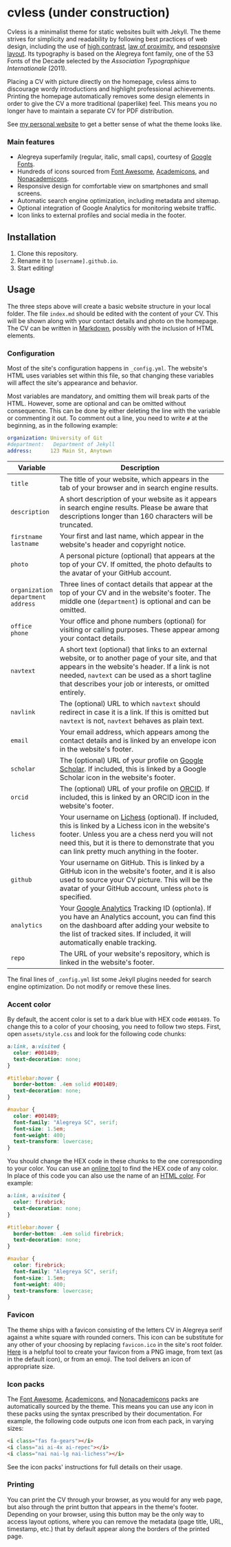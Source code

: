 # cvless (under construction)

Cvless is a minimalist theme for static websites built with Jekyll. The theme strives for simplicity and readability by following best practices of web design, including the use of [high contrast](https://www.contrastrebellion.com), [law of proximity](https://lawsofux.com/law-of-proximity), and [responsive layout](https://responsivedesign.is). Its typography is based on the Alegreya font family, one of the 53 Fonts of the Decade selected by the _Association Typographique Internationale_ (2011).

Placing a CV with picture directly on the homepage, cvless aims to discourage wordy introductions and highlight professional achievements. Printing the homepage automatically removes some design elements in order to give the CV a more traditional (paperlike) feel. This means you no longer have to maintain a separate CV for PDF distribution.

See [my personal website](https://piazzai.github.io) to get a better sense of what the theme looks like.

### Main features

-   Alegreya superfamily (regular, italic, small caps), courtesy of [Google Fonts](https://fonts.google.com).
-   Hundreds of icons sourced from [Font Awesome](https://fontawesome.com), [Academicons](https://github.com/jpswalsh/academicons), and [Nonacademicons](https://github.com/piazzai/nonacademicons).
-   Responsive design for comfortable view on smartphones and small screens.
-   Automatic search engine optimization, including metadata and sitemap.
-   Optional integration of Google Analytics for monitoring website traffic.
-   Icon links to external profiles and social media in the footer.

## Installation

1.  Clone this repository.
2.  Rename it to `[username].github.io`.
3.  Start editing!

## Usage

The three steps above will create a basic website structure in your local folder. The file `index.md` should be edited with the content of your CV. This will be shown along with your contact details and photo on the homepage. The CV can be written in [Markdown](https://www.markdownguide.org/basic-syntax), possibly with the inclusion of HTML elements.

### Configuration

Most of the site's configuration happens in `_config.yml`. The website's HTML uses variables set within this file, so that changing these variables will affect the site's appearance and behavior.

Most variables are mandatory, and omitting them will break parts of the HTML. However, some are optional and can be omitted without consequence. This can be done by either deleting the line with the variable or commenting it out. To comment out a line, you need to write `#` at the beginning, as in the following example:

```yaml
organization: University of Git
#department:   Department of Jekyll
address:      123 Main St, Anytown
```

| Variable                                        | Description                                                                                                                                                                                                                                                                 |
| ----------------------------------------------- | --------------------------------------------------------------------------------------------------------------------------------------------------------------------------------------------------------------------------------------------------------------------------- |
| `title`                                         | The title of your website, which appears in the tab of your browser and in search engine results.                                                                                                                                                                           |
| `description`                                   | A short description of your website as it appears in search engine results. Please be aware that descriptions longer than 160 characters will be truncated.                                                                                                                 |
| `firstname`<br />`lastname`                     | Your first and last name, which appear in the website's header and copyright notice.                                                                                                                                                                                        |
| `photo`                                         | A personal picture (optional) that appears at the top of your CV. If omitted, the photo defaults to the avatar of your GitHub account.                                                                                                                                      |
| `organization`<br />`department`<br />`address` | Three lines of contact details that appear at the top of your CV and in the website's footer. The middle one (`department`) is optional and can be omitted.                                                                                                                 |
| `office`<br />`phone`                           | Your office and phone numbers (optional) for visiting or calling purposes. These appear among your contact details.                                                                                                                                                         |
| `navtext`                                       | A short text (optional) that links to an external website, or to another page of your site, and that appears in the website's header. If a link is not needed, `navtext` can be used as a short tagline that describes your job or interests, or omitted entirely.          |
| `navlink`                                       | The (optional) URL to which `navtext` should redirect in case it is a link. If this is omitted but `navtext` is not, `navtext` behaves as plain text.                                                                                                                       |
| `email`                                         | Your email address, which appears among the contact details and is linked by an envelope icon in the website's footer.                                                                                                                                                      |
| `scholar`                                       | The (optional) URL of your profile on [Google Scholar](https://scholar.google.com). If included, this is linked by a Google Scholar icon in the website's footer.                                                                                                           |
| `orcid`                                         | The (optional) URL of your profile on [ORCID](https://orcid.org). If included, this is linked by an ORCID icon in the website's footer.                                                                                                                                     |
| `lichess`                                       | Your username on [Lichess](https://lichess.org) (optional). If included, this is linked by a Lichess icon in the website's footer. Unless you are a chess nerd you will not need this, but it is there to demonstrate that you can link pretty much anything in the footer. |
| `github`                                        | Your username on GitHub. This is linked by a GitHub icon in the website's footer, and it is also used to source your CV picture. This will be the avatar of your GitHub account, unless `photo` is specified.                                                               |
| `analytics`                                     | Your [Google Analytics](https://analytics.google.com) Tracking ID (optionla). If you have an Analytics account, you can find this on the dashboard after adding your website to the list of tracked sites. If included, it will automatically enable tracking.              |
| `repo`                                          | The URL of your website's repository, which is linked in the website's footer.                                                                                                                                                                                              |

The final lines of `_config.yml` list some Jekyll plugins needed for search engine optimization. Do not modify or remove these lines.

### Accent color

By default, the accent color is set to a dark blue with HEX code `#001489`. To change this to a color of your choosing, you need to follow two steps. First, open `assets/style.css` and look for the following code chunks:

```css
a:link, a:visited {
  color: #001489;
  text-decoration: none;
}
```

```css
#titlebar:hover {
  border-bottom: .4em solid #001489;
  text-decoration: none;
}

#navbar {
  color: #001489;
  font-family: "Alegreya SC", serif;
  font-size: 1.5em;
  font-weight: 400;
  text-transform: lowercase;
}
```

You should change the HEX code in these chunks to the one corresponding to your color. You can use an [online tool](https://colorpicker.me) to find the HEX code of any color. In place of this code you can also use the name of an [HTML color](https://www.htmlcsscolor.com/html-color-names). For example:

```css
a:link, a:visited {
  color: firebrick;
  text-decoration: none;
}
```

```css
#titlebar:hover {
  border-bottom: .4em solid firebrick;
  text-decoration: none;
}

#navbar {
  color: firebrick;
  font-family: "Alegreya SC", serif;
  font-size: 1.5em;
  font-weight: 400;
  text-transform: lowercase;
}
```

### Favicon

The theme ships with a favicon consisting of the letters CV in Alegreya serif against a white square with rounded corners. This icon can be substitute for any other of your choosing by replacing `favicon.ico` in the site's root folder. [Here](https://favicon.io) is a helpful tool to create your favicon from a PNG image, from text (as in the default icon), or from an emoji. The tool delivers an icon of appropriate size.

### Icon packs

The [Font Awesome](https://fontawesome.com), [Academicons](https://github.com/jpswalsh/academicons), and [Nonacademicons](https://github.com/piazzai/nonacademicons) packs are automatically sourced by the theme. This means you can use any icon in these packs using the syntax prescribed by their documentation. For example, the following code outputs one icon from each pack, in varying sizes:

```html
<i class="fas fa-gears"></i>
<i class="ai ai-4x ai-repec"></i>
<i class="nai nai-lg nai-lichess"></i>
```

See the icon packs' instructions for full details on their usage.

### Printing

You can print the CV through your browser, as you would for any web page, but also through the print button that appears in the theme's footer. Depending on your browser, using this button may be the only way to access layout options, where you can remove the metadata (page title, URL, timestamp, etc.) that by default appear along the borders of the printed page.
